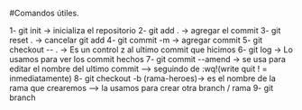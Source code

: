 #Comandos útiles.

1- git init -> inicializa el repositorio
2- git add . -> agregar el commit
3- git reset . -> cancelar git add
4- git commit -m -> agregar commit
5- git checkout -- . -> Es un  control z al ultimo commit que hicimos
6- git log -> Lo usamos para ver los commit hechos
7- git commit --amend -> se usa para editar el nombre del ultimo commit --> seguindo de :wq!(write quit ! = inmediatamente)
8- git checkout -b (rama-heroes)-> es el nombre de la rama que crearemos --> la usamos para crear otra branch / rama
9- git branch